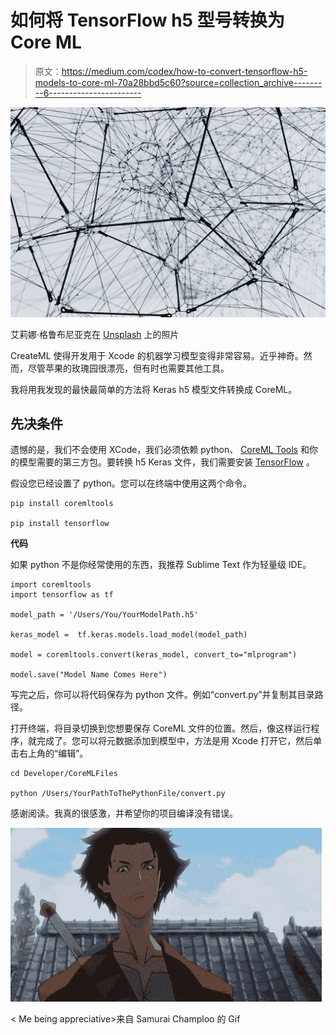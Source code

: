 # 如何将 TensorFlow h5 型号转换为 Core ML

> 原文：<https://medium.com/codex/how-to-convert-tensorflow-h5-models-to-core-ml-70a28bbd5c60?source=collection_archive---------6----------------------->

![](img/e5df0d62c7323e70fb675afb4410c100.png)

艾莉娜·格鲁布尼亚克在 [Unsplash](https://unsplash.com?utm_source=medium&utm_medium=referral) 上的照片

CreateML 使得开发用于 Xcode 的机器学习模型变得非常容易。近乎神奇。然而，尽管苹果的玫瑰园很漂亮，但有时也需要其他工具。

我将用我发现的最快最简单的方法将 Keras h5 模型文件转换成 CoreML。

## **先决条件**

遗憾的是，我们不会使用 XCode，我们必须依赖 python、 [CoreML Tools](https://coremltools.readme.io/docs) 和你的模型需要的第三方包。要转换 h5 Keras 文件，我们需要安装 [TensorFlow](https://www.tensorflow.org/) 。

假设您已经设置了 python。您可以在终端中使用这两个命令。

```
pip install coremltools

pip install tensorflow
```

**代码**

如果 python 不是你经常使用的东西，我推荐 Sublime Text 作为轻量级 IDE。

```
import coremltools
import tensorflow as tf

model_path = '/Users/You/YourModelPath.h5'

keras_model =  tf.keras.models.load_model(model_path)

model = coremltools.convert(keras_model, convert_to="mlprogram")

model.save("Model Name Comes Here")
```

写完之后，你可以将代码保存为 python 文件。例如“convert.py”并复制其目录路径。

打开终端，将目录切换到您想要保存 CoreML 文件的位置。然后，像这样运行程序，就完成了。您可以将元数据添加到模型中，方法是用 Xcode 打开它，然后单击右上角的“编辑”。

```
cd Developer/CoreMLFiles

python /Users/YourPathToThePythonFile/convert.py
```

感谢阅读。我真的很感激，并希望你的项目编译没有错误。

![](img/5600ba5b5614937d59a353cda9c5a6eb.png)

< Me being appreciative>来自 Samurai Champloo 的 Gif
